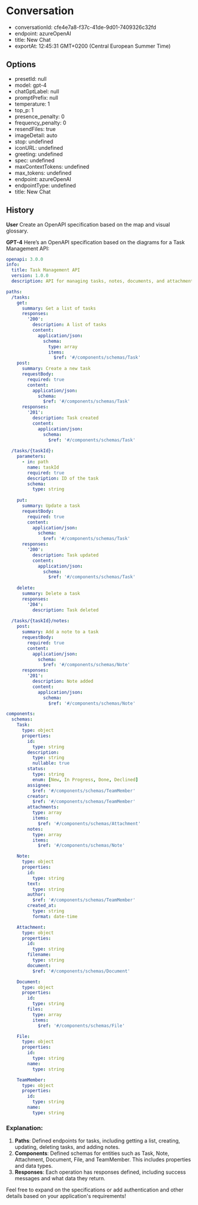 # Conversation
- conversationId: cfe4e7a8-f37c-41de-9d01-7409326c32fd
- endpoint: azureOpenAI
- title: New Chat
- exportAt: 12:45:31 GMT+0200 (Central European Summer Time)

## Options
- presetId: null
- model: gpt-4
- chatGptLabel: null
- promptPrefix: null
- temperature: 1
- top_p: 1
- presence_penalty: 0
- frequency_penalty: 0
- resendFiles: true
- imageDetail: auto
- stop: undefined
- iconURL: undefined
- greeting: undefined
- spec: undefined
- maxContextTokens: undefined
- max_tokens: undefined
- endpoint: azureOpenAI
- endpointType: undefined
- title: New Chat

## History
**User**
Create an OpenAPI specification based on the map and visual glossary.


**GPT-4**
Here’s an OpenAPI specification based on the diagrams for a Task Management API:

```yaml
openapi: 3.0.0
info:
  title: Task Management API
  version: 1.0.0
  description: API for managing tasks, notes, documents, and attachments.

paths:
  /tasks:
    get:
      summary: Get a list of tasks
      responses:
        '200':
          description: A list of tasks
          content:
            application/json:
              schema:
                type: array
                items:
                  $ref: '#/components/schemas/Task'
    post:
      summary: Create a new task
      requestBody:
        required: true
        content:
          application/json:
            schema:
              $ref: '#/components/schemas/Task'
      responses:
        '201':
          description: Task created
          content:
            application/json:
              schema:
                $ref: '#/components/schemas/Task'
          
  /tasks/{taskId}:
    parameters:
      - in: path
        name: taskId
        required: true
        description: ID of the task
        schema:
          type: string
        
    put:
      summary: Update a task
      requestBody:
        required: true
        content:
          application/json:
            schema:
              $ref: '#/components/schemas/Task'
      responses:
        '200':
          description: Task updated
          content:
            application/json:
              schema:
                $ref: '#/components/schemas/Task'
          
    delete:
      summary: Delete a task
      responses:
        '204':
          description: Task deleted
      
  /tasks/{taskId}/notes:
    post:
      summary: Add a note to a task
      requestBody:
        required: true
        content:
          application/json:
            schema:
              $ref: '#/components/schemas/Note'
      responses:
        '201':
          description: Note added
          content:
            application/json:
              schema:
                $ref: '#/components/schemas/Note'

components:
  schemas:
    Task:
      type: object
      properties:
        id:
          type: string
        description:
          type: string
          nullable: true
        status:
          type: string
          enum: [New, In Progress, Done, Declined]
        assignee:
          $ref: '#/components/schemas/TeamMember'
        creator:
          $ref: '#/components/schemas/TeamMember'
        attachments:
          type: array
          items:
            $ref: '#/components/schemas/Attachment'
        notes:
          type: array
          items:
            $ref: '#/components/schemas/Note'

    Note:
      type: object
      properties:
        id:
          type: string
        text:
          type: string
        author:
          $ref: '#/components/schemas/TeamMember'
        created_at:
          type: string
          format: date-time

    Attachment:
      type: object
      properties:
        id:
          type: string
        filename:
          type: string
        document:
          $ref: '#/components/schemas/Document'

    Document:
      type: object
      properties:
        id:
          type: string
        files:
          type: array
          items:
            $ref: '#/components/schemas/File'

    File:
      type: object
      properties:
        id:
          type: string
        name:
          type: string

    TeamMember:
      type: object
      properties:
        id:
          type: string
        name:
          type: string
```

### Explanation:
1. **Paths**: Defined endpoints for tasks, including getting a list, creating, updating, deleting tasks, and adding notes.
2. **Components**: Defined schemas for entities such as Task, Note, Attachment, Document, File, and TeamMember. This includes properties and data types.
3. **Responses**: Each operation has responses defined, including success messages and what data they return.

Feel free to expand on the specifications or add authentication and other details based on your application's requirements!


